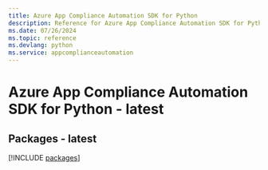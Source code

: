 ```yaml
---
title: Azure App Compliance Automation SDK for Python
description: Reference for Azure App Compliance Automation SDK for Python
ms.date: 07/26/2024
ms.topic: reference
ms.devlang: python
ms.service: appcomplianceautomation
---
```

# Azure App Compliance Automation SDK for Python - latest
## Packages - latest
[!INCLUDE [packages](app-compliance-automation-index.md)]